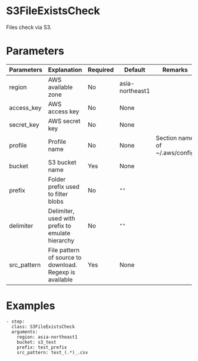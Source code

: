 # S3FileExistsCheck
Files check via S3.

# Parameters
|Parameters|Explanation|Required|Default|Remarks|
|----------|-----------|--------|-------|-------|
|region|AWS available zone|No|asia-northeast1||
|access_key|AWS access key|No|None||
|secret_key|AWS secret key|No|None||
|profile|Profile name|No|None|Section name of ~/.aws/config|
|bucket|S3 bucket name|Yes|None||
|prefix|Folder prefix used to filter blobs|No|`""`||
|delimiter|Delimiter, used with prefix to emulate hierarchy|No|`""`||
|src_pattern|File pattern of source to download. Regexp is available|Yes|None||

# Examples
```
- step:
  class: S3FileExistsCheck
  arguments:
    region: asia-northeast1
    bucket: s3_test
    prefix: test_prefix
    src_pattern: test_(.*)_.csv
```
